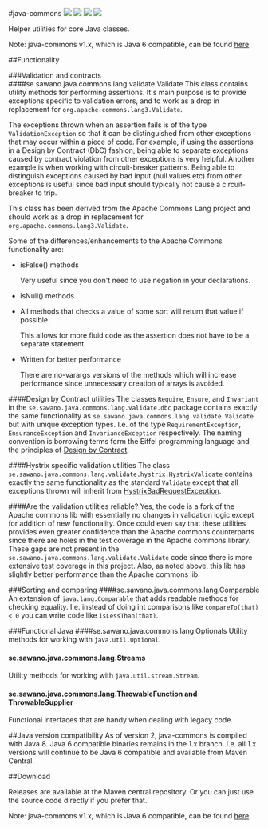 #java-commons
[![][travis img]][travis]
[![][maven img]][maven]
[![][release img]][release]
[![][license img]][license]

Helper utilities for core Java classes.

Note: java-commons v1.x, which is Java 6 compatible, can be found [here](https://github.com/sawano/java-commons/tree/1.x).

##Functionality

###Validation and contracts
####se.sawano.java.commons.lang.validate.Validate
This class contains utility methods for performing assertions. It's main purpose is to provide exceptions specific to validation errors, and to work as a drop in
replacement for `org.apache.commons.lang3.Validate`.

The exceptions thrown when an assertion fails is of the type `ValidationException` so that it can be distinguished from other exceptions that may occur within a piece of code.
For example, if using the assertions in a Design by Contract (DbC) fashion, being able to separate exceptions caused by contract violation from other exceptions is very helpful.
Another example is when working with circuit-breaker patterns. Being able to distinguish exceptions caused by bad input (null values etc) from other exceptions is useful since bad input
should typically not cause a circuit-breaker to trip.

This class has been derived from the Apache Commons Lang project and should work as a drop in replacement for `org.apache.commons.lang3.Validate`.

Some of the differences/enhancements to the Apache Commons functionality are:

- isFalse() methods

    Very useful since you don't need to use negation in your declarations.
- isNull() methods    
- All methods that checks a value of some sort will return that value if possible.

    This allows for more fluid code as the assertion does not have to be a separate statement.
- Written for better performance

    There are no-varargs versions of the methods which will increase performance since unnecessary creation of arrays is avoided.

####Design by Contract utilities
The classes `Require`, `Ensure`, and `Invariant` in the `se.sawano.java.commons.lang.validate.dbc` package contains exactly the same functionality as `se.sawano.java.commons.lang.validate.Validate` 
but with unique exception types. I.e. of the type `RequirementException`, `EnsuranceException` and `InvarianceException` respectively. The naming convention is borrowing terms form the Eiffel 
programming language and the principles of [Design by Contract](https://docs.eiffel.com/book/method/et-design-contract-tm-assertions-and-exceptions).

####Hystrix specific validation utilities
The class `se.sawano.java.commons.lang.validate.hystrix.HystrixValidate` contains exactly the same functionality as the standard `Validate` except that all exceptions thrown will inherit from
[HystrixBadRequestException](http://netflix.github.io/Hystrix/javadoc/com/netflix/hystrix/exception/HystrixBadRequestException.html).

####Are the validation utilities reliable?
Yes, the code is a fork of the Apache commons lib with essentially no changes in validation logic except for addition of new functionality. Once could even say that these utilities provides even 
greater confidence than the Apache commons counterparts since there are holes in the test coverage in the Apache commons library. These gaps are not present in 
the `se.sawano.java.commons.lang.validate.Validate` code since there is more extensive test coverage in this project. Also, as noted above, this lib has slightly better performance than the Apache 
commons lib.

###Sorting and comparing
####se.sawano.java.commons.lang.Comparable
An extension of `java.lang.Comparable` that adds readable methods for checking equality. I.e. instead of doing int comparisons like `compareTo(that) < 0` you can write code like `isLessThan(that)`.

###Functional Java
####se.sawano.java.commons.lang.Optionals
Utility methods for working with `java.util.Optional`.

#### se.sawano.java.commons.lang.Streams
Utility methods for working with `java.util.stream.Stream`.

#### se.sawano.java.commons.lang.ThrowableFunction and ThrowableSupplier
Functional interfaces that are handy when dealing with legacy code.

##Java version compatibility
As of version 2, java-commons is compiled with Java 8. Java 6 compatible binaries remains in the 1.x branch. I.e. all 1.x versions will continue to be Java 6 compatible and available from Maven
Central.

##Download

Releases are available at the Maven central repository. Or you can just use the source code directly if you prefer that.

Note: java-commons v1.x, which is Java 6 compatible, can be found [here](https://github.com/sawano/java-commons/tree/1.x).

[travis]:https://travis-ci.org/sawano/java-commons
[travis img]:https://travis-ci.org/sawano/java-commons.svg?branch=master
[maven]:http://search.maven.org/#search|gav|1|g:"se.sawano.java"%20AND%20a:"commons"
[maven img]:https://maven-badges.herokuapp.com/maven-central/se.sawano.java/commons/badge.svg
[release]:https://github.com/sawano/java-commons/releases
[release img]:https://img.shields.io/github/release/sawano/java-commons.svg
[license]:LICENSE
[license img]:https://img.shields.io/badge/License-Apache%202-blue.svg
